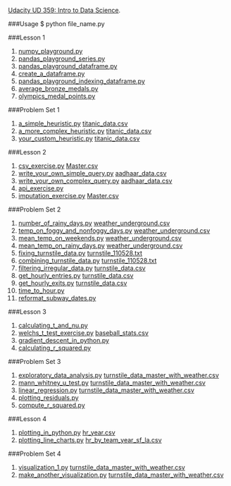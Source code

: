 [Udacity UD 359: Intro to Data Science](https://www.udacity.com/course/intro-to-data-science--ud359).

###Usage
	$ python file_name.py

###Lesson 1
1. [numpy_playground.py](https://github.com/WentaoZero/Intro-to-Data-Science/blob/master/lesson_1/numpy_playground.py)
2. [pandas_playground_series.py](https://github.com/WentaoZero/Intro-to-Data-Science/blob/master/lesson_1/pandas_playground_series.py)
3. [pandas_playground_dataframe.py](https://github.com/WentaoZero/Intro-to-Data-Science/blob/master/lesson_1/pandas_playground_dataframe.py)
4. [create_a_dataframe.py](https://github.com/WentaoZero/Intro-to-Data-Science/blob/master/lesson_1/create_a_dataframe.py)
5. [pandas_playground_indexing_dataframe.py](https://github.com/WentaoZero/Intro-to-Data-Science/blob/master/lesson_1/pandas_playground_indexing_dataframe.py)
6. [average_bronze_medals.py](https://github.com/WentaoZero/Intro-to-Data-Science/blob/master/lesson_1/average_bronze_medals.py)
7. [olympics_medal_points.py](https://github.com/WentaoZero/Intro-to-Data-Science/blob/master/lesson_1/olympics_medal_points.py)

###Problem Set 1
1. [a_simple_heuristic.py](https://github.com/WentaoZero/Intro-to-Data-Science/blob/master/problem_set_1/a_simple_heuristic.py) [titanic_data.csv](https://github.com/WentaoZero/Intro-to-Data-Science/blob/master/problem_set_1/titanic_data.csv)
2. [a_more_complex_heuristic.py](https://github.com/WentaoZero/Intro-to-Data-Science/blob/master/problem_set_1/a_more_complex_heuristic.py) [titanic_data.csv](https://github.com/WentaoZero/Intro-to-Data-Science/blob/master/problem_set_1/titanic_data.csv)
3. [your_custom_heuristic.py](https://github.com/WentaoZero/Intro-to-Data-Science/blob/master/problem_set_1/your_custom_heuristic.py) [titanic_data.csv](https://github.com/WentaoZero/Intro-to-Data-Science/blob/master/problem_set_1/titanic_data.csv)

###Lesson 2
1. [csv_exercise.py](https://github.com/WentaoZero/Intro-to-Data-Science/blob/master/lesson_2/csv_exercise.py) [Master.csv](https://github.com/WentaoZero/Intro-to-Data-Science/blob/master/lesson_2/Master.csv)
2. [write_your_own_simple_query.py](https://github.com/WentaoZero/Intro-to-Data-Science/blob/master/lesson_2/write_your_own_simple_query.py) [aadhaar_data.csv](https://github.com/WentaoZero/Intro-to-Data-Science/blob/master/lesson_2/aadhaar_data.csv)
3. [write_your_own_complex_query.py](https://github.com/WentaoZero/Intro-to-Data-Science/blob/master/lesson_2/write_your_own_complex_query.py) [aadhaar_data.csv](https://github.com/WentaoZero/Intro-to-Data-Science/blob/master/lesson_2/aadhaar_data.csv)
4. [api_exercise.py](https://github.com/WentaoZero/Intro-to-Data-Science/blob/master/lesson_2/api_exercise.py) 
5. [imputation_exercise.py](https://github.com/WentaoZero/Intro-to-Data-Science/blob/master/lesson_2/imputation_exercise.py) [Master.csv](https://github.com/WentaoZero/Intro-to-Data-Science/blob/master/lesson_2/Master.csv)

###Problem Set 2
1. [number_of_rainy_days.py](https://github.com/WentaoZero/Intro-to-Data-Science/blob/master/problem_set_2/number_of_rainy_days.py) [weather_underground.csv](https://github.com/WentaoZero/Intro-to-Data-Science/blob/master/problem_set_2/weather_underground.csv)
2. [temp_on_foggy_and_nonfoggy_days.py](https://github.com/WentaoZero/Intro-to-Data-Science/blob/master/problem_set_2/temp_on_foggy_and_nonfoggy_days.py) [weather_underground.csv](https://github.com/WentaoZero/Intro-to-Data-Science/blob/master/problem_set_2/weather_underground.csv)
3. [mean_temp_on_weekends.py](https://github.com/WentaoZero/Intro-to-Data-Science/blob/master/problem_set_2/mean_temp_on_weekends.py) [weather_underground.csv](https://github.com/WentaoZero/Intro-to-Data-Science/blob/master/problem_set_2/weather_underground.csv)
4. [mean_temp_on_rainy_days.py](https://github.com/WentaoZero/Intro-to-Data-Science/blob/master/problem_set_2/mean_temp_on_rainy_days.py) [weather_underground.csv](https://github.com/WentaoZero/Intro-to-Data-Science/blob/master/problem_set_2/weather_underground.csv)
5. [fixing_turnstile_data.py](https://github.com/WentaoZero/Intro-to-Data-Science/blob/master/problem_set_2/fixing_turnstile_data.py) [turnstile_110528.txt](https://github.com/WentaoZero/Intro-to-Data-Science/blob/master/problem_set_2/turnstile_110528.txt)
6. [combining_turnstile_data.py](https://github.com/WentaoZero/Intro-to-Data-Science/blob/master/problem_set_2/combining_turnstile_data.py) [turnstile_110528.txt](https://github.com/WentaoZero/Intro-to-Data-Science/blob/master/problem_set_2/turnstile_110528.txt)
7. [filtering_irregular_data.py](https://github.com/WentaoZero/Intro-to-Data-Science/blob/master/problem_set_2/filtering_irregular_data.py) [turnstile_data.csv](https://github.com/WentaoZero/Intro-to-Data-Science/blob/master/problem_set_2/turnstile_data.csv)
8. [get_hourly_entries.py](https://github.com/WentaoZero/Intro-to-Data-Science/blob/master/problem_set_2/get_hourly_entries.py) [turnstile_data.csv](https://github.com/WentaoZero/Intro-to-Data-Science/blob/master/problem_set_2/turnstile_data.csv)
9. [get_hourly_exits.py](https://github.com/WentaoZero/Intro-to-Data-Science/blob/master/problem_set_2/get_hourly_exits.py) [turnstile_data.csv](https://github.com/WentaoZero/Intro-to-Data-Science/blob/master/problem_set_2/turnstile_data.csv)
10. [time_to_hour.py](https://github.com/WentaoZero/Intro-to-Data-Science/blob/master/problem_set_2/time_to_hour.py)
11. [reformat_subway_dates.py](https://github.com/WentaoZero/Intro-to-Data-Science/blob/master/problem_set_2/reformat_subway_dates.py)

###Lesson 3
1. [calculating_t_and_nu.py](https://github.com/WentaoZero/Intro-to-Data-Science/blob/master/lesson_3/calculating_t_and_nu.py)
2. [welchs_t_test_exercise.py](https://github.com/WentaoZero/Intro-to-Data-Science/blob/master/lesson_3/welchs_t_test_exercise.py) [baseball_stats.csv](https://github.com/WentaoZero/Intro-to-Data-Science/blob/master/lesson_3/baseball_stats.csv)
3. [gradient_descent_in_python.py](https://github.com/WentaoZero/Intro-to-Data-Science/blob/master/lesson_3/gradient_descent_in_python.py)
4. [calculating_r_squared.py](https://github.com/WentaoZero/Intro-to-Data-Science/blob/master/lesson_3/calculating_r_squared.py)

###Problem Set 3
1. [exploratory_data_analysis.py](https://github.com/WentaoZero/Intro-to-Data-Science/blob/master/problem_set_3/exploratory_data_analysis.py) [turnstile_data_master_with_weather.csv](https://github.com/WentaoZero/Intro-to-Data-Science/blob/master/problem_set_3/turnstile_data_master_with_weather.csv)
2. [mann_whitney_u_test.py](https://github.com/WentaoZero/Intro-to-Data-Science/blob/master/problem_set_3/mann_whitney_u_test.py) [turnstile_data_master_with_weather.csv](https://github.com/WentaoZero/Intro-to-Data-Science/blob/master/problem_set_3/turnstile_data_master_with_weather.csv)
3. [linear_regression.py](https://github.com/WentaoZero/Intro-to-Data-Science/blob/master/problem_set_3/linear_regression.py) [turnstile_data_master_with_weather.csv](https://github.com/WentaoZero/Intro-to-Data-Science/blob/master/problem_set_3/turnstile_data_master_with_weather.csv)
4. [plotting_residuals.py](https://github.com/WentaoZero/Intro-to-Data-Science/blob/master/problem_set_3/plotting_residuals.py)
5. [compute_r_squared.py](https://github.com/WentaoZero/Intro-to-Data-Science/blob/master/problem_set_3/compute_r_squared.py)

###Lesson 4
1. [plotting_in_python.py](https://github.com/WentaoZero/Intro-to-Data-Science/blob/master/lesson_4/plotting_in_python.py) [hr_year.csv](https://github.com/WentaoZero/Intro-to-Data-Science/blob/master/lesson_4/hr_year.csv)
2. [plotting_line_charts.py](https://github.com/WentaoZero/Intro-to-Data-Science/blob/master/lesson_4/plotting_line_charts.py) [hr_by_team_year_sf_la.csv](https://github.com/WentaoZero/Intro-to-Data-Science/blob/master/lesson_4/hr_by_team_year_sf_la.csv)

###Problem Set 4
1. [visualization_1.py](https://github.com/WentaoZero/Intro-to-Data-Science/blob/master/problem_set_4/visualization_1.py) [turnstile_data_master_with_weather.csv](https://github.com/WentaoZero/Intro-to-Data-Science/blob/master/problem_set_4/turnstile_data_master_with_weather.csv)
2. [make_another_visualization.py](https://github.com/WentaoZero/Intro-to-Data-Science/blob/master/problem_set_4/make_another_visualization.py) [turnstile_data_master_with_weather.csv](https://github.com/WentaoZero/Intro-to-Data-Science/blob/master/problem_set_4/turnstile_data_master_with_weather.csv)
